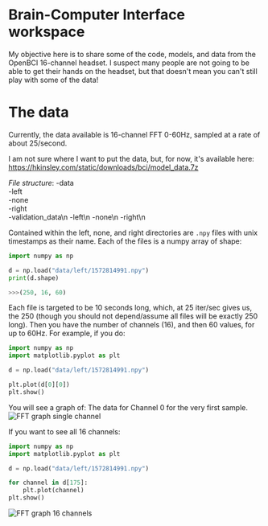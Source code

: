 # Brain-Computer Interface workspace

My objective here is to share some of the code, models, and data from the OpenBCI 16-channel headset. I suspect many people are not going to be able to get their hands on the headset, but that doesn't mean you can't still play with some of the data! 

# The data

Currently, the data available is 16-channel FFT 0-60Hz, sampled at a rate of about 25/second.

I am not sure where I want to put the data, but, for now, it's available here: https://hkinsley.com/static/downloads/bci/model_data.7z

*File structure*: 
-data<br>
  -left<br>
  -none<br>
  -right<br>
-validation_data\n
  -left\n
  -none\n
  -right\n
 
Contained within the left, none, and right directories are `.npy` files with unix timestamps as their name. Each of the files is a numpy array of shape: 
```py
import numpy as np

d = np.load("data/left/1572814991.npy")
print(d.shape)

>>>(250, 16, 60)
```

Each file is targeted to be 10 seconds long, which, at 25 iter/sec gives us, the 250 (though you should not depend/assume all files will be exactly 250 long). Then you have the number of channels (16), and then 60 values, for up to 60Hz. For example, if you do: 

```py
import numpy as np
import matplotlib.pyplot as plt

d = np.load("data/left/1572814991.npy")

plt.plot(d[0][0])
plt.show()
```

You will see a graph of: The data for Channel 0 for the very first sample.
![FFT graph single channel](https://pythonprogramming.net/static/images/bci/fft-single-channel.png)

If you want to see all 16 channels:
```py
import numpy as np
import matplotlib.pyplot as plt

d = np.load("data/left/1572814991.npy")

for channel in d[175]:
	plt.plot(channel)
plt.show()
```
![FFT graph 16 channels](https://pythonprogramming.net/static/images/bci/fft-16-channels.png)


